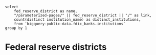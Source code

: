 

```federal_reserve_districts
select 
    fed_reserve_district as name, 
    "/parameterized-pages/" || fed_reserve_district || "/" as link,
    count(distinct institution_name) as distinct_institutions,
    from `bigquery-public-data.fdic_banks.institutions`
group by 1
```

# Federal reserve districts 

<DataTable data={federal_reserve_districts} link=link/>
